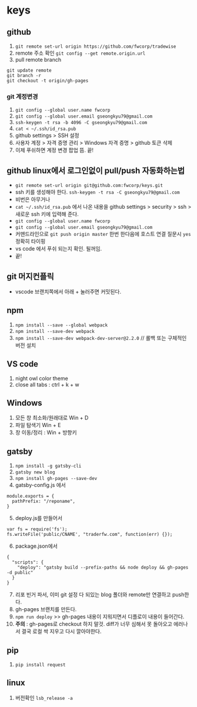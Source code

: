 # keys

## github
1. `git remote set-url origin https://github.com/fwcorp/tradewise`
2. remote 주소 확인 `git config --get remote.origin.url`
3. pull remote branch
```
git update remote
git branch -r
git checkout -t origin/gh-pages
```

### git 계정변경

1. `git config --global user.name fwcorp`
2. `git config --global user.email gseongkyu79@gmail.com`
3. `ssh-keygen -t rsa -b 4096 -C gseongkyu79@gmail.com`
4. `cat < ~/.ssh/id_rsa.pub`
5. github settings > SSH 설정
6. 사용자 계정 > 자격 증명 관리 > Windows 자격 증명 > github 토큰 삭제
7. 이제 푸쉬하면 계정 변경 팝업 뜸. 끝!

## github linux에서 로그인없이 pull/push 자동화하는법

- `git remote set-url origin git@github.com:fwcorp/keys.git`
- ssh 키를 생성해야 한다. `ssh-keygen -t rsa -C gseongkyu79@gmail.com`
- 비번은 아무거나
- `cat ~/.ssh/id_rsa.pub` 에서 나온 내용을 github settings > security > ssh > 새로운 ssh 키에 입력해 준다.
- `git config --global user.name fwcorp`
- `git config --global user.email gseongkyu79@gmail.com`
- 커맨드라인으로 `git push origin master` 한번 한다음에 호스트 연결 질문시 `yes` 정확히 타이핑
- vs code 에서 푸쉬 되는지 확인. 될꺼임.
- 끝!

## git 머지컨플릭

- vscode 브랜치쪽에서 아래 + 눌러주면 커밋된다.

## npm

1. `npm install --save --global webpack`
2. `npm install --save-dev webpack`
3. `npm install --save-dev webpack-dev-server@2.2.0` // 롤백 또는 구체적인 버전 설치

## VS code

1. night owl color theme
2. close all tabs : ctrl + k + w

## Windows

1. 모든 창 최소화/원래대로 Win + D
2. 파일 탐색기 Win + E
3. 창 이동/정리 : Win + 방향키

## gatsby

1. `npm install -g gatsby-cli`
2. `gatsby new blog`
3. `npm install gh-pages --save-dev`
4. gatsby-config.js 에서
```
module.exports = {
  pathPrefix: "/reponame",
}
```
5. deploy.js를 만들어서
```
var fs = require('fs');
fs.writeFile('public/CNAME', "traderfw.com", function(err) {});
```
6. package.json에서
```
{
  "scripts": {
    "deploy": "gatsby build --prefix-paths && node deploy && gh-pages -d public"
  }
}
```
7. 리포 빈거 파서, 이미 git 설정 다 되있는 blog 폴더와 remote만 연결하고 push한다.
8. gh-pages 브랜치를 만든다.
9. `npm run deploy` >> gh-pages 내용이 지워지면서 디플로이 내용이 들어간다.
10. **주의** : gh-pages로 checkout 하지 말것. diff가 너무 심해서 못 돌아오고 에러나서 결국 로컬 싹 지우고 다시 깔아야한다.

## pip

1. `pip install request`

## linux

1. 버전확인 `lsb_release -a`
